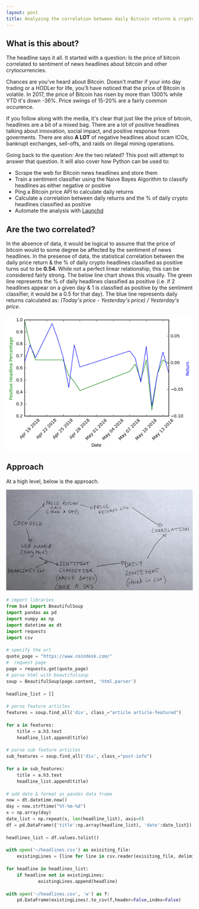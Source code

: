 ```yaml
---
layout: post
title: Analyzing the correlation between daily Bitcoin returns & crypto using Python
---
```


## What is this about? 

The headline says it all. It started with a question: Is the price of bitcoin correlated to sentiment of news headlines about bitcoin and other crytocurrencies. 

Chances are you've heard about Bitcoin. Doesn't matter if your into day trading or a HODLer for life, you'll have noticed that the price of Bitcoin is volatile. In 2017, the price of Bitcoin has risen by more than 1300% while YTD it's down -36%. Price swings of 15-20% are a fairly common occurence. 

If you follow along with the media, it's clear that just like the price of bitcoin, headlines are a bit of a mixed bag. There are a lot of positive headlines talking about innovation, social impact, and positive response from goverments. There are also __A LOT__ of negative headlines about scam ICOs, bankrupt exchanges, sell-offs, and raids on illegal mining operations. 

Going back to the question: Are the two related? This post will attempt to answer that question. It will also cover how Python can be used to:

* Scrape the web for Bitcoin news headlines and store them
* Train a sentiment classifier using the Naive Bayes Algorithm to classify headlines as either negative or positive
* Ping a Bitcoin price API to calculate daily returns  
* Calculate a correlation between daily returns and the % of daily crypto headlines classified as positive
* Automate the analysis with [Launchd](http://www.launchd.info/)

## Are the two correlated?

In the absence of data, it would be logical to assume that the price of bitcoin would to some degree be affected by the sentiment of news headlines. In the presense of data, the statistical correlation between the daily price return & the % of daily crypto headlines classified as positive turns out to be __0.54__. While not a perfect linear relationship, this can be considered fairly strong. The below line chart shows this visually. The green line represents the % of daily headlines classified as positive (i.e. if 2 headlines appear on a given day & 1 is classfied as positive by the sentiment classifier, it would be a 0.5 for that day). The blue line represents daily returns calculated as: *(Today's price - Yesterday's price) / Yesterday's price*. 

![alt text](https://github.com/paolomarco/paolomarco.github.io/blob/master/images/line_chart_price_sentiment.png?raw=true "Logo Title Text 1")

## Approach

At a high level, below is the approach. 

![alt text](https://github.com/paolomarco/paolomarco.github.io/blob/master/images/approach.jpg?raw=true "Logo Title Text 1")



```python
# import libraries
from bs4 import BeautifulSoup
import pandas as pd
import numpy as np
import datetime as dt
import requests
import csv

# specify the url
quote_page = "https://www.coindesk.com/"
#  request page
page = requests.get(quote_page)
# parse html with beautifulsoup
soup = BeautifulSoup(page.content, 'html.parser')

headline_list = []

# parse feature articles
features = soup.find_all('div', class_="article article-featured")

for a in features:
    title = a.h3.text
    headline_list.append(title)

# parse sub feature articles
sub_features = soup.find_all('div', class_="post-info")
    
for a in sub_features:
    title = a.h3.text
    headline_list.append(title)
    
# add date & format as pandas data frame    
now = dt.datetime.now()
day = now.strftime("%Y-%m-%d")
x = np.array(day)
date_list = np.repeat(x, len(headline_list), axis=0)
df = pd.DataFrame({'title':np.array(headline_list), 'date':date_list})

headlines_list = df.values.tolist()

with open('~/headlines.csv') as exisiting_file:
    existingLines = [line for line in csv.reader(exisiting_file, delimiter=',')]
    
for headline in headlines_list:
    if headline not in existingLines:
            existingLines.append(headline)
            
with open('~/headlines.csv', 'w') as f:
    pd.DataFrame(existingLines).to_csv(f,header=False,index=False)
```


